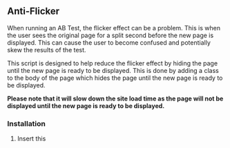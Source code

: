 ## Anti-Flicker

When running an AB Test, the flicker effect can be a problem. This is when the user sees the original page for a split second before the new page is displayed. This can cause the user to become confused and potentially skew the results of the test.

This script is designed to help reduce the flicker effect by hiding the page until the new page is ready to be displayed. This is done by adding a class to the body of the page which hides the page until the new page is ready to be displayed.

**Please note that it will slow down the site load time as the page will not be displayed until the new page is ready to be displayed.**

### Installation

1. Insert this <style> tag into your HTML document <head> tag

Change the value of the `animation-duration` property and the value of the `nantu_flicker_duration` variable to shorten or lengthen the duration of the flicker effect. Most of the time the page will be displayed before this duration, this is the worst case scenario.

```html
<style>
@keyframes nantuAntiFlicker {
  0% {
    opacity: 0;
  }
  99% {
    opacity: 0;
  }
  100% {
    opacity: 1;
  }
}

body.nantu_antiflicker {
  animation-name: nantuAntiFlicker;
  animation-duration: 3s; /* Change this value to shorten or lengthen the duration of the flicker effect*/
  animation-fill-mode: forwards;
}
</style>
```

2. Add the class `nantu_antiflicker` to the body tag of your HTML document

```html
<body class="nantu_antiflicker">
  <!-- Your HTML content here -->
</body>
```

3. Insert this script tag into your HTML document before the </body> closing tag

```html
<script>

const nantu_flicker_duration = 3000; // Change this value to shorten or lengthen the duration of the flicker effect*/

function nantu_show_page() {
	document.body.classList.remove("nantu_antiflicker");
}

if(typeof(window.nantu_unhide) === "undefined") {
	window.nantu_unhide = false;
}

if(window.nantu_unhide) {
	nantu_show_page();
} else {
	setTimeout(nantu_show_page, nantu_flicker_duration);
}
</script>
```


